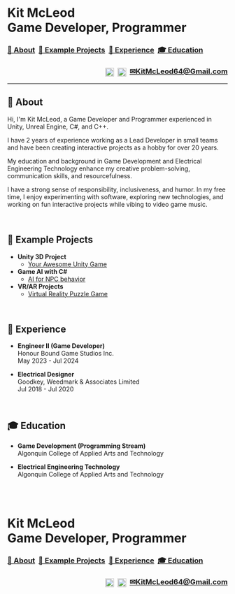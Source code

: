 <h1>Kit McLeod<br/>Game Developer, Programmer</h1>

<h3>
  <a href="https://github.com/kitmcleod#-about"> 👋 About</a>&nbsp;
  <a href="https://github.com/kitmcleod#-example-projects"> 👾 Example Projects</a>&nbsp;
  <a href="https://github.com/kitmcleod#-experience"> 💼 Experience</a>&nbsp;
  <a href="https://github.com/kitmcleod#-education"> 🎓 Education</a>
</h3>
<h3 align="right">
  <a href="https://www.linkedin.com/in/mcleodk" target="_blank"><img align="center" alt="LinkedIn" height="20px" src="https://github.com/dheereshagrwal/colored-icons/blob/3d00a2dfc012a7ad429beeac8edb3dc1d9079437/public/logos/linkedin/linkedin-horizontal.svg"/></a>&nbsp;
  <a href="https://www.youtube.com/@kitmcleod" target="_blank"><img align="center" alt="YouTube" height="20px" src="https://github.com/dheereshagrwal/colored-icons/blob/3d00a2dfc012a7ad429beeac8edb3dc1d9079437/public/logos/youtube/youtube.svg"/></a>&nbsp;
  <a href="mailto:kitmcleod64@gmail.com" target="_blank">✉KitMcLeod64@Gmail.com</a>
</h3>

---
<h2>👋 About</h2>

<p>
  Hi, I'm Kit McLeod, a Game Developer and Programmer experienced in Unity, Unreal Engine, C#, and C++.
  
  I have 2 years of experience working as a Lead Developer in small teams and have been creating interactive projects as a hobby for over 20 years.
  
  My education and background in Game Development and Electrical Engineering Technology enhance my creative problem-solving, communication skills, and resourcefulness.
  
  I have a strong sense of responsibility, inclusiveness, and humor. In my free time, I enjoy experimenting with software, exploring new technologies, and working on fun interactive projects while vibing to video game music.
</p>
<br>
<h2>👾 Example Projects</h2>

- <b>Unity 3D Project</b>
  - [Your Awesome Unity Game](https://github.com/your-github-link/unity-game)
- <b>Game AI with C#</b>
  - [AI for NPC behavior](https://github.com/your-github-link/game-ai-project)
- <b>VR/AR Projects</b>
  - [Virtual Reality Puzzle Game](https://github.com/your-github-link/vr-puzzle-game)

<br>
<h2>💼 Experience</h2>

- <b>Engineer II (Game Developer)</b><br/>
  Honour Bound Game Studios Inc.<br/>
  May 2023 - Jul 2024
  
- <b>Electrical Designer</b><br/>
  Goodkey, Weedmark & Associates Limited<br/>
  Jul 2018 - Jul 2020

<br>
<h2>🎓 Education</h2>

- <b>Game Development (Programming Stream)</b><br/>
  Algonquin College of Applied Arts and Technology

- <b>Electrical Engineering Technology</b><br/>
  Algonquin College of Applied Arts and Technology

<br>&nbsp;
<h1>Kit McLeod<br/>Game Developer, Programmer</h1>
<h3>
  <a href="https://github.com/kitmcleod#top"> 👋 About</a>&nbsp;
  <a href="https://github.com/kitmcleod#-example-projects"> 👾 Example Projects</a>&nbsp;
  <a href="https://github.com/kitmcleod#-experience"> 💼 Experience</a>&nbsp;
  <a href="https://github.com/kitmcleod#-education"> 🎓 Education</a>
</h3>
<h3 align="right">
  <a target="_blank" href="https://www.linkedin.com/in/mcleodk"><img align="center" alt="LinkedIn" height="20px" src="https://github.com/dheereshagrwal/colored-icons/blob/3d00a2dfc012a7ad429beeac8edb3dc1d9079437/public/logos/linkedin/linkedin-horizontal.svg"/></a>&nbsp;
  <a target="_blank" href="https://www.youtube.com/@kitmcleod"><img align="center" alt="YouTube" height="20px" src="https://github.com/dheereshagrwal/colored-icons/blob/3d00a2dfc012a7ad429beeac8edb3dc1d9079437/public/logos/youtube/youtube.svg"/></a>&nbsp;
  <a target="_blank" href="mailto:kitmcleod64@gmail.com">✉KitMcLeod64@Gmail.com</a>
</h3>
